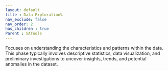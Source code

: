 ```yaml
---
layout: default
title : Data Exploration%
nav_exclude: false
nav_order: 2
has_children : true
Parent : SATools
---
```


Focuses on understanding the characteristics and patterns within the data. This phase typically involves descriptive statistics, data visualization, and preliminary investigations to uncover insights, trends, and potential anomalies in the dataset.
